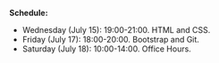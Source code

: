 <b>Schedule:</b>
<ul>
  
  <li> Wednesday (July 15): 19:00-21:00. HTML and CSS.</li>
  <li> Friday (July 17): 18:00-20:00. Bootstrap and Git.</li>
  <li> Saturday (July 18): 10:00-14:00. Office Hours. </li>
</ul>

